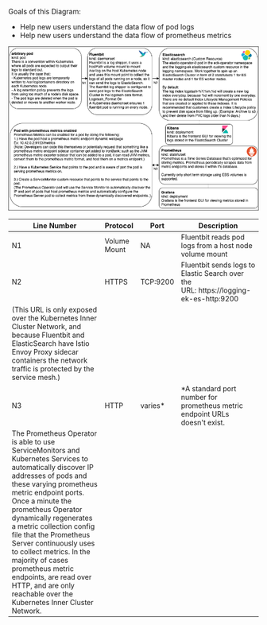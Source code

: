 Goals of this Diagram: 
* Help new users understand the data flow of pod logs
* Help new users understand the data flow of prometheus metrics

![](images/logs_and_metrics_data_flow_diagram.app.diagrams.net.png)

| Line Number | Protocol | Port | Description |
| --- |  --- | --- | --- |
| N1 | Volume Mount | NA | Fluentbit reads pod logs from a host node volume mount |
| N2 | HTTPS | TCP:9200 | Fluentbit sends logs to Elastic Search over the URL: https://logging-ek-es-http:9200
(This URL is only exposed over the Kubernetes Inner Cluster Network, and because Fluentbit and ElasticSearch have Istio Envoy Proxy sidecar containers the network traffic is protected by the service mesh.) |
| N3 | HTTP | varies* | *A standard port number for prometheus metric endpoint URLs doesn't exist.
The Prometheus Operator is able to use ServiceMonitors and Kubernetes Services to automatically discover IP addresses of pods and these varying prometheus metric endpoint ports. Once a minute the prometheus Operator dynamically regenerates a metric collection config file that the Prometheus Server continuously uses to collect metrics. In the majority of cases prometheus metric endpoints, are read over HTTP, and are only reachable over the Kubernetes Inner Cluster Network.  |
